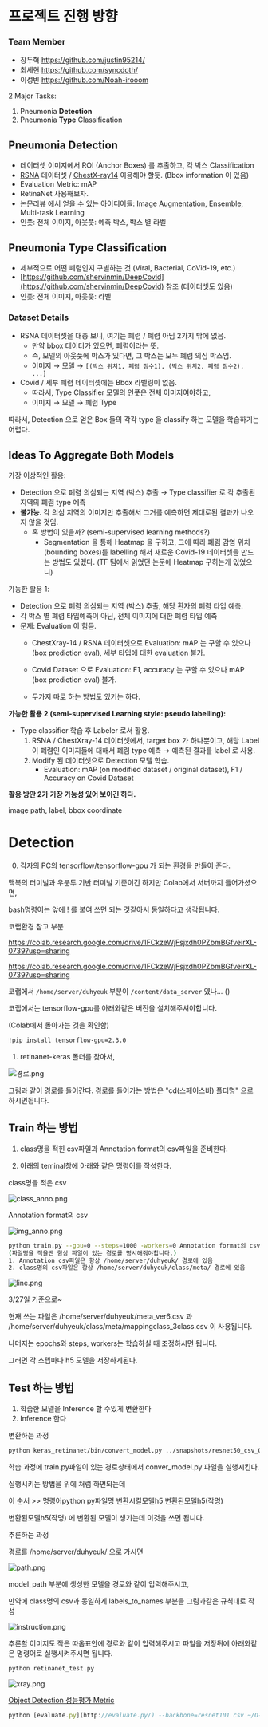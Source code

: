 # 프로젝트 진행 방향

### Team Member
 - 장두혁 https://github.com/justin95214/
 - 최세현 https://github.com/syncdoth/
 - 이성빈 https://github.com/Noah-irooom

2 Major Tasks:

1. Pneumonia **Detection**
2. Pneumonia **Type** Classification

## Pneumonia **Detection**

- 데이터셋 이미지에서 ROI (Anchor Boxes) 를 추출하고, 각 박스 Classification
- [RSNA](https://www.kaggle.com/c/rsna-pneumonia-detection-challenge) 데이터셋 / [ChestX-ray14](https://www.kaggle.com/nih-chest-xrays/data) 이용해야 할듯. (Bbox information 이 있음)
- Evaluation Metric: mAP
- RetinaNet 사용해보자.
- [논문리뷰](https://www.notion.so/Deep-Learning-for-Automatic-Pneumonia-Detection-aa3fe19cc48e46ab9006a6be12d13cd8) 에서 얻을 수 있는 아이디어들: Image Augmentation, Ensemble, Multi-task Learning
- 인풋: 전체 이미지, 아웃풋: 예측 박스, 박스 별 라벨

## Pneumonia Type Classification

- 세부적으로 어떤 폐렴인지 구별하는 것 (Viral, Bacterial, CoVid-19, etc.)
- [https://github.com/shervinmin/DeepCovid](https://github.com/shervinmin/DeepCovid) 참조 (데이터셋도 있음)
- 인풋: 전체 이미지, 아웃풋: 라벨

### Dataset Details

- RSNA 데이터셋을 대충 보니, 여기는 폐렴 / 폐렴 아님 2가지 밖에 없음.
    - 만약 bbox 데이터가 있으면, 폐렴이라는 뜻.
    - 즉, 모델의 아웃풋에 박스가 있다면, 그 박스는 모두 폐렴 의심 박스임.
    - 이미지 → 모델 → `[(박스 위치1, 폐렴 점수1), (박스 위치2, 폐렴 점수2), ...]`
- Covid / 세부 폐렴 데이터셋에는 Bbox 라벨링이 없음.
    - 따라서, Type Classifier 모델의 인풋은 전체 이미지여야하고,
    - 이미지 → 모델 → 폐렴 Type

따라서, Detection 으로 얻은 Box 들의 각각 type 을 classify 하는 모델을 학습하기는 어렵다.

## Ideas To Aggregate Both Models

가장 이상적인 활용: 

- Detection 으로 폐렴 의심되는 지역 (박스) 추출 → Type classifier 로 각 추출된 지역의 폐렴 type 예측
- **불가능**. 각 의심 지역의 이미지만 추출해서 그거를 예측하면 제대로된 결과가 나오지 않을 것임.
    - 혹 방법이 있을까? (semi-supervised learning methods?)
        - Segmentation 을 통해 Heatmap 을 구하고, 그에 따라 폐렴 감염 위치 (bounding boxes)를 labelling 해서 새로운 Covid-19 데이터셋을 만드는 방법도 있겠다. (TF 팀에서 읽었던 논문에 Heatmap 구하는게 있었으니)

가능한 활용 1:

- Detection 으로 폐렴 의심되는 지역 (박스) 추출, 해당 환자의 폐렴 타입 예측.
- 각 박스 별 폐렴 타입예측이 아닌, 전체 이미지에 대한 폐렴 타입 예측
- 문제: Evaluation 이 힘듬.
    - ChestXray-14 / RSNA 데이터셋으로 Evaluation: mAP 는 구할 수 있으나 (box prediction eval), 세부 타입에 대한 evaluation 불가.

    - Covid Dataset 으로 Evaluation: F1, accuracy 는 구할 수 있으나 mAP (box prediction eval) 불가.
    - 두가지 따로 하는 방법도 있기는 하다.

**가능한 활용 2 (semi-supervised Learning style: pseudo labelling):**

- Type classifier 학습 후 Labeler 로서 활용.
    1. RSNA / ChestXray-14 데이터셋에서, target box 가 하나뿐이고, 해당 Label 이 폐렴인 이미지들에 대해서 폐렴 type 예측 → 예측된 결과를 label 로 사용.
    2. Modify 된 데이터셋으로 Detection 모델 학습.
        - Evaluation: mAP (on modified dataset / original dataset), F1 / Accuracy on Covid Dataset

**활용 방안 2가 가장 가능성 있어 보이긴 하다.**

image path, label, bbox coordinate


# Detection

0. 각자의 PC의 tensorflow/tensorflow-gpu 가 되는 환경을 만들어 준다.

맥북의 터미널과 우분투 기반 터미널 기준이긴 하지만 Colab에서 서버까지 들어가셨으면,

bash명령어는 앞에 ! 를 붙여 쓰면 되는 것같아서 동일하다고 생각됩니다.

코랩환경 참고 부분

https://colab.research.google.com/drive/1FCkzeWjFsjxdh0PZbmBGfveirXL-0739?usp=sharing

https://colab.research.google.com/drive/1FCkzeWjFsjxdh0PZbmBGfveirXL-0739?usp=sharing

코랩에서 `/home/server/duhyeuk` 부분이 `/content/data_server` 였나... ()

코랩에서는 tensorflow-gpu를 아래와같은 버전을 설치해주셔야합니다.

(Colab에서 돌아가는 것을 확인함)

```bash
!pip install tensorflow-gpu=2.3.0
```

1. retinanet-keras 폴더를 찾아서, 

![경로.png](https://github.com/justin95214/Eagle-Eye-Pneumonia-Detection/blob/master/resource/%EA%B2%BD%EB%A1%9C.png)

그림과 같이 경로를 들어간다. 경로를 들어가는 방법은 "cd(스페이스바) 폴더명" 으로 하시면됩니다.

## Train 하는 방법

1. class명을 적힌 csv파일과 Annotation format의 csv파일을 준비한다.

2. 아래의 teminal창에 아래와 같은 명령어를 작성한다.

class명을 적은 csv

![class_anno.png](https://github.com/justin95214/Eagle-Eye-Pneumonia-Detection/blob/master/resource/class_anno.png)

Annotation format의 csv

![img_anno.png](https://github.com/justin95214/Eagle-Eye-Pneumonia-Detection/blob/master/resource/img_anno.png)

```bash
python train.py --gpu=0 --steps=1000 -workers=0 Annotation format의 csv class명을 적은 csv
(파일명을 적을땐 항상 파일이 있는 경로를 명시해줘야합니다.) 
1. Annotation csv파일은 항상 /home/server/duhyeuk/ 경로에 있음
2. class명의 csv파일은 항상 /home/server/duhyeuk/class/meta/ 경로에 있음
```

![line.png](https://github.com/justin95214/Eagle-Eye-Pneumonia-Detection/blob/master/resource/line.png)

3/27일 기준으로~

현재 쓰는 파일은 /home/server/duhyeuk/meta_ver6.csv 과  /home/server/duhyeuk/class/meta/mappingclass_3class.csv 이 사용됩니다.

나머지는 epochs와 steps, workers는 학습하실 때 조정하시면 됩니다. 

그러면 각 스텝마다 h5 모델을 저장하게된다.

## Test 하는 방법

1. 학습한 모델을 Inference 할 수있게 변환한다
2. Inference 한다

변환하는 과정

```bash
python keras_retinanet/bin/convert_model.py ../snapshots/resnet50_csv_02.h5 ../snapshots/resnet50_csv_10_infer.h5

```

학습 과정에 train.py파일이 있는 경로상태에서 conver_model.py 파일을 실행시킨다. 

실행시키는 방법을 위에 처럼 하면되는데

이 순서 >>   명령어python    py파일명    변환시킬모델h5    변환된모델h5(작명) 

변환된모델h5(작명) 에 변환된 모델이 생기는데 이것을 쓰면 됩니다.

추론하는 과정

경로를  /home/server/duhyeuk/ 으로 가시면

![path.png](https://github.com/justin95214/Eagle-Eye-Pneumonia-Detection/blob/master/resource/path.png)

model_path 부분에 생성한 모델을 경로와 같이 입력해주시고, 

만약에 class명의 csv과 동일하게 labels_to_names 부분을 그림과같은 규칙대로 작성


![instruction.png](https://github.com/justin95214/Eagle-Eye-Pneumonia-Detection/blob/master/resource/instruction.png)

추론할 이미지도 작은 따옴표안에 경로와 같이 입력해주시고 파일을 저장뒤에 아래와같은 명령어로 실행시켜주시면 됩니다.

```bash
python retinanet_test.py
```

![xray.png](https://github.com/justin95214/Eagle-Eye-Pneumonia-Detection/blob/master/resource/xray.png)


[Object Detection 성능평가 Metric ](https://www.notion.so/Object-Detection-Metric-589e4ac95bc446f297d4ddf44fd45663)

```jsx
python [evaluate.py](http://evaluate.py/) --backbone=resnet101 csv ~/O-E-E/duhyeuk/meta-handmade-test.csv ./meta/mappingclass_3class.csv ~/O-E-E/sehyun/snapshots/un_PN_infer_res101_ep25.h5 --gpu=1 —-use_tc=True
```
